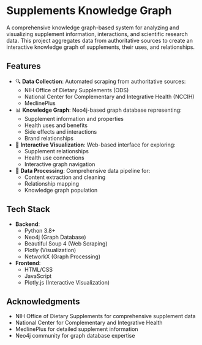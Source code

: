 # Supplements Knowledge Graph

A comprehensive knowledge graph-based system for analyzing and visualizing supplement information, interactions, and scientific research data. This project aggregates data from authoritative sources to create an interactive knowledge graph of supplements, their uses, and relationships.

## Features

- 🔍 **Data Collection**: Automated scraping from authoritative sources:
  - NIH Office of Dietary Supplements (ODS)
  - National Center for Complementary and Integrative Health (NCCIH)
  - MedlinePlus
- 📊 **Knowledge Graph**: Neo4j-based graph database representing:
  - Supplement information and properties
  - Health uses and benefits
  - Side effects and interactions
  - Brand relationships
- 🎯 **Interactive Visualization**: Web-based interface for exploring:
  - Supplement relationships
  - Health use connections
  - Interactive graph navigation
- 🔬 **Data Processing**: Comprehensive data pipeline for:
  - Content extraction and cleaning
  - Relationship mapping
  - Knowledge graph population

## Tech Stack

- **Backend**:
  - Python 3.8+
  - Neo4j (Graph Database)
  - Beautiful Soup 4 (Web Scraping)
  - Plotly (Visualization)
  - NetworkX (Graph Processing)
- **Frontend**:
  - HTML/CSS
  - JavaScript
  - Plotly.js (Interactive Visualization)



## Acknowledgments

- NIH Office of Dietary Supplements for comprehensive supplement data
- National Center for Complementary and Integrative Health
- MedlinePlus for detailed supplement information
- Neo4j community for graph database expertise
